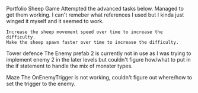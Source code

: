 Portfolio
Sheep Game
Attempted the advanced tasks below. Managed to get them working. I can't remeber what references I used but I kinda just winged it myself and it seemed to work.

    Increase the sheep movement speed over time to increase the difficulty.
    Make the sheep spawn faster over time to increase the difficulty.

Tower defence
The Enemy prefab 2 is currently not in use as I was trying to implement enemy 2 in the later levels but couldn't figure how/what to put in the if statement to handle the mix of monster types.

Maze
The OnEnemyTrigger is not working, couldn't figure out where/how to set the trigger to the enemy.